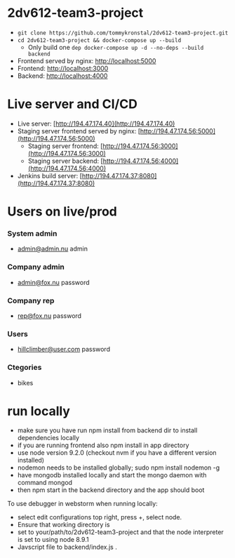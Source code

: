 # 2dv612-team3-project

* ```git clone https://github.com/tommykronstal/2dv612-team3-project.git```
* ```cd 2dv612-team3-project && docker-compose up --build```
  * Only build one `dep docker-compose up -d --no-deps --build backend`
* Frontend served by nginx: [http://localhost:5000](http://localhost:5000)
* Frontend: [http://localhost:3000](http://localhost:3000)
* Backend: [http://localhost:4000](http://localhost:4000)

# Live server and CI/CD

* Live server: [http://194.47.174.40](http://194.47.174.40)
* Staging server frontend served by nginx: [http://194.47.174.56:5000](http://194.47.174.56:5000)
  * Staging server frontend: [http://194.47.174.56:3000](http://194.47.174.56:3000)
  * Staging server backend: [http://194.47.174.56:4000](http://194.47.174.56:4000)
* Jenkins build server: [http://194.47.174.37:8080](http://194.47.174.37:8080)

# Users on live/prod
  ### System admin
  * admin@admin.nu    admin

  ### Company admin
  * admin@fox.nu password
  
  ### Company rep
  * rep@fox.nu		password

  ### Users
  * hillclimber@user.com		password
  
  ### Ctegories
  * bikes

# run locally

* make sure you have run npm install from backend dir to install dependencies locally
* if you are running frontend also npm install in app directory
* use node version 9.2.0 (checkout nvm if you have a different version installed)
* nodemon needs to be installed globally; sudo npm install nodemon -g
* have mongodb installed locally and start the mongo daemon with command mongod
* then npm start in the backend directory and the app should boot

To use debugger in webstorm when running locally:
* select edit configurations top right, press +, select node.
* Ensure that working directory is
* set to your/path/to/2dv612-team3-project and that the node interpreter is set to using node 8.9.1
* Javscript file to backend/index.js .
